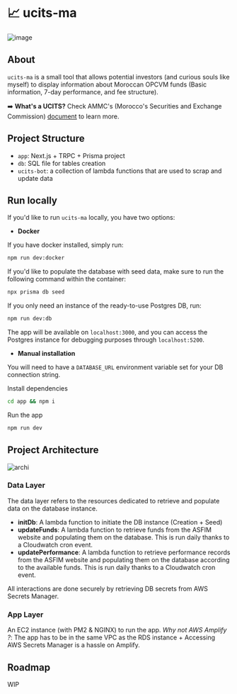 # 📈 ucits-ma
![image](https://user-images.githubusercontent.com/8378660/215513010-d6a14b59-3091-4300-be82-692143574ee0.png)

## About
`ucits-ma` is a small tool that allows potential investors (and curious souls like myself) to display information about Moroccan OPCVM funds (Basic information, 7-day performance, and fee structure).

➡️ **What's a UCITS?** Check AMMC's (Morocco's Securities and Exchange Commission) [document](https://www.ammc.ma/sites/default/files/AMMC_Educational%20Guide%20related%20to%20UCITS-OPCVM.pdf) to learn more.


## Project Structure
- `app`: Next.js + TRPC + Prisma project
- `db`: SQL file for tables creation
- `ucits-bot`: a collection of lambda functions that are used to scrap and update data

## Run locally
If you'd like to run `ucits-ma` locally, you have two options:

- **Docker**

If you have docker installed, simply run:
```sh
npm run dev:docker
```

If you'd like to populate the database with seed data, make sure to run the following command within the container:
```sh
npx prisma db seed
```

If you only need an instance of the ready-to-use Postgres DB, run:
```sh
npm run dev:db
```

The app will be available on `localhost:3000`, and you can access the Postgres instance for debugging purposes through `localhost:5200`.

- **Manual installation**

You will need to have a `DATABASE_URL` environment variable set for your DB connection string.

Install dependencies
```sh
cd app && npm i
```
Run the app
```sh
npm run dev
```

## Project Architecture
![archi](https://user-images.githubusercontent.com/8378660/210359350-8d40bd1f-1e96-41bc-b2c6-42f20ac28dda.png)

### Data Layer
The data layer refers to the resources dedicated to retrieve and populate data on the database instance. 

- **initDb**: A lambda function to initiate the DB instance (Creation + Seed)
- **updateFunds**: A lambda function to retrieve funds from the ASFIM website and populating them on the database. This is run daily thanks to a Cloudwatch cron event.
- **updatePerformance**: A lambda function to retrieve performance records from the ASFIM website and populating them on the database according to the available funds. This is run daily thanks to a Cloudwatch cron event.

All interactions are done securely by retrieving DB secrets from AWS Secrets Manager.

### App Layer
An EC2 instance (with PM2 & NGINX) to run the app.
_Why not AWS Amplify ?_: The app has to be in the same VPC as the RDS instance + Accessing AWS Secrets Manager is a hassle on Amplify. 

## Roadmap
WIP
